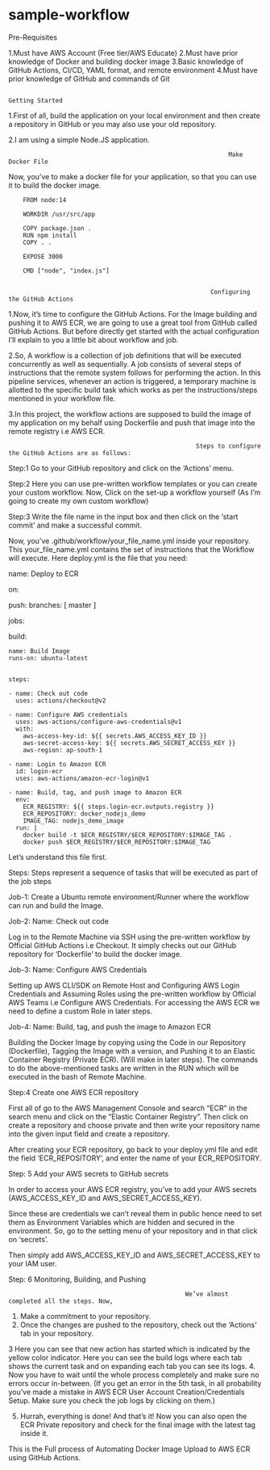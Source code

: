 # sample-workflow



Pre-Requisites


1.Must have AWS Account (Free tier/AWS Educate)
2.Must have prior knowledge of Docker and building docker image
3.Basic knowledge of GitHub Actions, CI/CD, YAML format, and remote environment
4.Must have prior knowledge of GitHub and commands of Git

                                                                    
                                                                    Getting Started


1.First of all, build the application on your local environment and then create a repository in GitHub or you may also use your old repository.

2.I am using a simple Node.JS application.

                                                                 
                                                                 Make Docker File
                                                                 
Now, you’ve to make a docker file for your application, so that you can use it to build the docker image.

        FROM node:14

        WORKDIR /usr/src/app

        COPY package.json .
        RUN npm install 
        COPY . .

        EXPOSE 3000

        CMD ["node", "index.js"]


                                                            Configuring the GitHub Actions

        
1.Now, it’s time to configure the GitHub Actions. For the Image building and pushing it to AWS ECR, we are going to use a great tool from GitHub called GitHub Actions. But before directly get started with the actual configuration I’ll explain to you a little bit about workflow and job.

2.So, A workflow is a collection of job definitions that will be executed concurrently as well as sequentially. A job consists of several steps of instructions that the remote system follows for performing the action. In this pipeline services, whenever an action is triggered, a temporary machine is allotted to the specific build task which works as per the instructions/steps mentioned in your workflow file.

3.In this project, the workflow actions are supposed to build the image of my application on my behalf using Dockerfile and push that image into the remote registry i.e AWS ECR.


                                                        Steps to configure the GitHub Actions are as follows:

Step:1 Go to your GitHub repository and click on the ‘Actions’ menu.

Step:2 Here you can use pre-written workflow templates or you can create your custom workflow. Now, Click on the set-up a workflow yourself (As I’m going to create my own custom workflow)

Step:3 Write the file name in the input box and then click on the ‘start commit’ and make a successful commit.

Now, you’ve .github/workflow/your_file_name.yml inside your repository. This your_file_name.yml contains the set of instructions that the Workflow will execute. Here deploy.yml is the file that you need:


                   
name: Deploy to ECR

on:
 
  push:
    branches: [ master ]

jobs:
  
  build:
    
    name: Build Image
    runs-on: ubuntu-latest

   
    steps:

    - name: Check out code
      uses: actions/checkout@v2
    
    - name: Configure AWS credentials
      uses: aws-actions/configure-aws-credentials@v1
      with:
        aws-access-key-id: ${{ secrets.AWS_ACCESS_KEY_ID }}
        aws-secret-access-key: ${{ secrets.AWS_SECRET_ACCESS_KEY }}
        aws-region: ap-south-1

    - name: Login to Amazon ECR
      id: login-ecr
      uses: aws-actions/amazon-ecr-login@v1

    - name: Build, tag, and push image to Amazon ECR
      env:
        ECR_REGISTRY: ${{ steps.login-ecr.outputs.registry }}
        ECR_REPOSITORY: docker_nodejs_demo
        IMAGE_TAG: nodejs_demo_image
      run: |
        docker build -t $ECR_REGISTRY/$ECR_REPOSITORY:$IMAGE_TAG .
        docker push $ECR_REGISTRY/$ECR_REPOSITORY:$IMAGE_TAG



Let’s understand this file first.

Steps: Steps represent a sequence of tasks that will be executed as part of the job steps

Job-1: Create a Ubuntu remote environment/Runner where the workflow can run and build the Image.

Job-2: Name: Check out code

Log in to the Remote Machine via SSH using the pre-written workflow by Official GitHub Actions i.e Checkout. It simply checks out our GitHub repository for ‘Dockerfile’ to build the docker image.

Job-3: Name: Configure AWS Credentials

Setting up AWS CLI/SDK on Remote Host and Configuring AWS Login Credentials and Assuming Roles using the pre-written workflow by Official AWS Teams i.e Configure AWS Credentials. For accessing the AWS ECR we need to define a custom Role in later steps.

Job-4: Name: Build, tag, and push the image to Amazon ECR

Building the Docker Image by copying using the Code in our Repository (Dockerfile), Tagging the Image with a version, and Pushing it to an Elastic Container Registry (Private ECR). (Will make in later steps). The commands to do the above-mentioned tasks are written in the RUN which will be executed in the bash of Remote Machine.

Step:4 Create one AWS ECR repository

First all of go to the AWS Management Console and search “ECR” in the search menu and click on the “Elastic Container Registry”. Then click on create a repository and choose private and then write your repository name into the given input field and create a repository.


After creating your ECR repository, go back to your deploy.yml file and edit the field ‘ECR_REPOSITORY’, and enter the name of your ECR_REPOSITORY.

Step: 5 Add your AWS secrets to GitHub secrets

In order to access your AWS ECR registry, you’ve to add your AWS secrets (AWS_ACCESS_KEY_ID and AWS_SECRET_ACCESS_KEY).

Since these are credentials we can’t reveal them in public hence need to set them as Environment Variables which are hidden and secured in the environment. So, go to the setting menu of your repository and in that click on ‘secrets’.


Then simply add AWS_ACCESS_KEY_ID and AWS_SECRET_ACCESS_KEY to your IAM user.

Step: 6 Monitoring, Building, and Pushing

                                                     
                                                     We’ve almost completed all the steps. Now,


1. Make a commitment to your repository.
2. Once the changes are pushed to the repository, check out the ‘Actions’ tab in your repository.
  
3   Here you can see that new action has started which is indicated by the yellow color indicator. Here you can see the build logs where each tab shows the current task and on expanding each tab you can see its logs.
4. Now you have to wait until the whole process completely and make sure no errors occur in-between. (If you get an error in the 5th task, in all probability you’ve made a mistake in AWS ECR User Account Creation/Credentials Setup. Make sure you check the job logs by clicking on them.)

5. Hurrah, everything is done! And that’s it! Now you can also open the ECR Private repository and check for the final image with the latest tag inside it.


This is the Full process of  Automating Docker Image Upload to AWS ECR using GitHub Actions.



   



